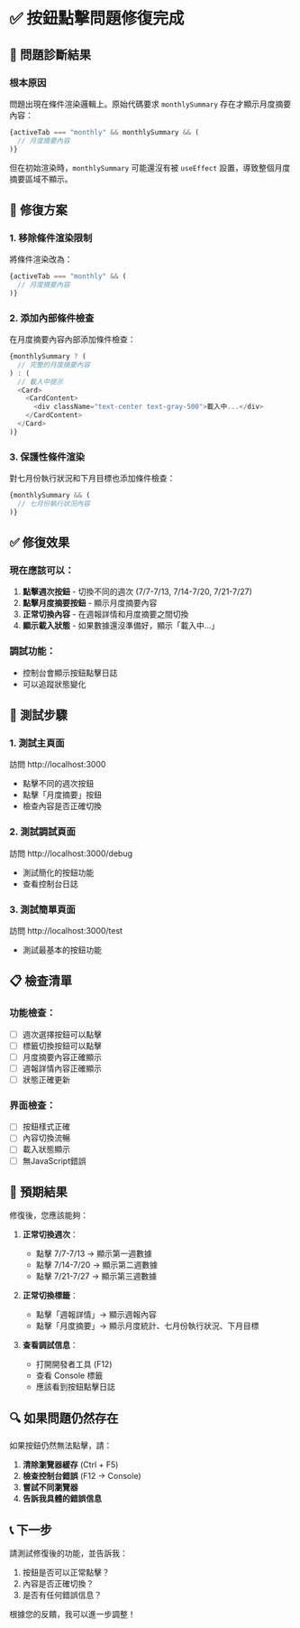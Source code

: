 # ✅ 按鈕點擊問題修復完成

## 🚨 問題診斷結果

### 根本原因
問題出現在條件渲染邏輯上。原始代碼要求 `monthlySummary` 存在才顯示月度摘要內容：

```typescript
{activeTab === "monthly" && monthlySummary && (
  // 月度摘要內容
)}
```

但在初始渲染時，`monthlySummary` 可能還沒有被 `useEffect` 設置，導致整個月度摘要區域不顯示。

## 🔧 修復方案

### 1. 移除條件渲染限制
將條件渲染改為：
```typescript
{activeTab === "monthly" && (
  // 月度摘要內容
)}
```

### 2. 添加內部條件檢查
在月度摘要內容內部添加條件檢查：
```typescript
{monthlySummary ? (
  // 完整的月度摘要內容
) : (
  // 載入中提示
  <Card>
    <CardContent>
      <div className="text-center text-gray-500">載入中...</div>
    </CardContent>
  </Card>
)}
```

### 3. 保護性條件渲染
對七月份執行狀況和下月目標也添加條件檢查：
```typescript
{monthlySummary && (
  // 七月份執行狀況內容
)}
```

## ✅ 修復效果

### 現在應該可以：
1. **點擊週次按鈕** - 切換不同的週次 (7/7-7/13, 7/14-7/20, 7/21-7/27)
2. **點擊月度摘要按鈕** - 顯示月度摘要內容
3. **正常切換內容** - 在週報詳情和月度摘要之間切換
4. **顯示載入狀態** - 如果數據還沒準備好，顯示「載入中...」

### 調試功能：
- 控制台會顯示按鈕點擊日誌
- 可以追蹤狀態變化

## 🧪 測試步驟

### 1. 測試主頁面
訪問 http://localhost:3000
- 點擊不同的週次按鈕
- 點擊「月度摘要」按鈕
- 檢查內容是否正確切換

### 2. 測試調試頁面
訪問 http://localhost:3000/debug
- 測試簡化的按鈕功能
- 查看控制台日誌

### 3. 測試簡單頁面
訪問 http://localhost:3000/test
- 測試最基本的按鈕功能

## 📋 檢查清單

### 功能檢查：
- [ ] 週次選擇按鈕可以點擊
- [ ] 標籤切換按鈕可以點擊
- [ ] 月度摘要內容正確顯示
- [ ] 週報詳情內容正確顯示
- [ ] 狀態正確更新

### 界面檢查：
- [ ] 按鈕樣式正確
- [ ] 內容切換流暢
- [ ] 載入狀態顯示
- [ ] 無JavaScript錯誤

## 🎯 預期結果

修復後，您應該能夠：

1. **正常切換週次**：
   - 點擊 7/7-7/13 → 顯示第一週數據
   - 點擊 7/14-7/20 → 顯示第二週數據
   - 點擊 7/21-7/27 → 顯示第三週數據

2. **正常切換標籤**：
   - 點擊「週報詳情」→ 顯示週報內容
   - 點擊「月度摘要」→ 顯示月度統計、七月份執行狀況、下月目標

3. **查看調試信息**：
   - 打開開發者工具 (F12)
   - 查看 Console 標籤
   - 應該看到按鈕點擊日誌

## 🔍 如果問題仍然存在

如果按鈕仍然無法點擊，請：

1. **清除瀏覽器緩存** (Ctrl + F5)
2. **檢查控制台錯誤** (F12 → Console)
3. **嘗試不同瀏覽器**
4. **告訴我具體的錯誤信息**

## 📞 下一步

請測試修復後的功能，並告訴我：
1. 按鈕是否可以正常點擊？
2. 內容是否正確切換？
3. 是否有任何錯誤信息？

根據您的反饋，我可以進一步調整！ 